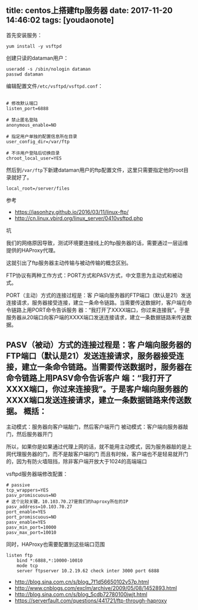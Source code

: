 
title: centos上搭建ftp服务器
date: 2017-11-20 14:46:02
tags: [youdaonote]
---

首先安装服务：
```
yum install -y vsftpd
```

创建只读的dataman用户：
```
useradd -s /sbin/nologin dataman
passwd dataman
```

编辑配置文件`/etc/vsftpd/vsftpd.conf`：
```

# 修改默认端口
listen_port=6888

# 禁止匿名登陆
anonymous_enable=NO

# 指定用户单独的配置信息所在目录
user_config_dir=/var/ftp

# 不许用户登陆后切换目录
chroot_local_user=YES
```

然后到`/var/ftp`下新建dataman用户的ftp配置文件，这里只需要指定他的root目录就好了。
```
local_root=/server/files
```


参考
- https://jasonhzy.github.io/2016/03/11/linux-ftp/
- http://cn.linux.vbird.org/linux_server/0410vsftpd.php


坑

我们的网络原因导致，测试环境要连接线上的ftp服务器的话，需要通过一层运维提供的HAProxy代理。

这就引出了ftp服务器主动传输与被动传输的概念区别。

FTP协议有两种工作方式：PORT方式和PASV方式，中文意思为主动式和被动式。

PORT（主动）方式的连接过程是：客 户端向服务器的FTP端口（默认是21）发送连接请求，服务器接受连接，建立一条命令链路。当需要传送数据时，客户端在命令链路上用PORT命令告诉服务 器：“我打开了XXXX端口，你过来连接我”。于是服务器从20端口向客户端的XXXX端口发送连接请求，建立一条数据链路来传送数据。

PASV（被动）方式的连接过程是：客 户端向服务器的FTP端口（默认是21）发送连接请求，服务器接受连接，建立一条命令链路。当需要传送数据时，服务器在命令链路上用PASV命令告诉客户 端：“我打开了XXXX端口，你过来连接我”。于是客户端向服务器的XXXX端口发送连接请求，建立一条数据链路来传送数据。
概括： 
--------------------------------------------------------------------------------
主动模式：服务器向客户端敲门，然后客户端开门
被动模式：客户端向服务器敲门，然后服务器开门


所以，如果你是如果通过代理上网的话，就不能用主动模式，因为服务器敲的是上网代理服务器的门，而不是敲客户端的门
而且有时候，客户端也不是轻易就开门的，因为有防火墙阻挡，除非客户端开放大于1024的高端端口


vsftpd服务器端修改配置：
```
# passive
tcp_wrappers=YES
pasv_promiscuous=NO
# 这个比较关键，10.103.70.27是我们的haproxy所在的IP
pasv_address=10.103.70.27
port_enable=YES
port_promiscuous=NO
pasv_enable=YES
pasv_min_port=10000
pasv_max_port=10010
```

同时，HAProxy也需要配置到这些端口范围
```
listen ftp
    bind *:6888,*:10000-10010
    mode tcp
    server ftpserver 10.2.19.62 check inter 3000 port 6888
```

- http://blog.sina.com.cn/s/blog_7f1d56650102v57p.html
- http://www.cnblogs.com/exclm/archive/2009/05/08/1452893.html
- http://blog.sina.com.cn/s/blog_5cdb72780100jwjt.html
- https://serverfault.com/questions/441721/ftp-through-haproxy

